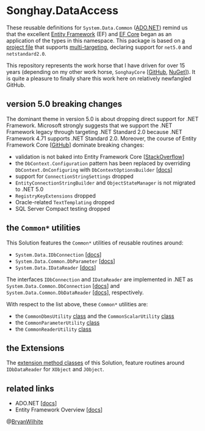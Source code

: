 # Songhay.DataAccess

These reusable definitions for `System.Data.Common` ([ADO.NET](https://en.wikipedia.org/wiki/ADO.NET)) remind us that the excellent [Entity Framework](https://github.com/aspnet/EntityFramework6) (EF) and [EF Core](https://github.com/aspnet/EntityFrameworkCore) began as an application of the types in this namespace. This package is based on [a project file](https://github.com/BryanWilhite/Songhay.DataAccess/blob/master/Songhay.DataAccess/Songhay.DataAccess.csproj) that supports [multi-targeting](http://gigi.nullneuron.net/gigilabs/multi-targeting-net-standard-class-libraries/), declaring support for `net5.0` and `netstandard2.0`.

This repository represents the work horse that I have driven for over 15 years (depending on my other work horse, `SonghayCore` [[GitHub](https://github.com/BryanWilhite/SonghayCore), [NuGet](https://www.nuget.org/packages/SonghayCore/)]). It is quite a pleasure to finally share this work here on relatively newfangled GitHub.

## version 5.0 breaking changes

The dominant theme in version 5.0 is about dropping direct support for .NET Framework. Microsoft strongly suggests that we support the .NET Framework legacy through targeting .NET Standard 2.0 because .NET Framework 4.71 supports .NET Standard 2.0. Moreover, the course of Entity Framework Core [[GitHub](https://github.com/dotnet/efcore)] dominate breaking changes:

- validation is not baked into Entity Framework Core [[StackOverflow](https://stackoverflow.com/a/43427057/22944)]
- the `DbContext.Configuration` pattern has been replaced by overriding `DbContext.OnConfiguring` with `DbContextOptionsBuilder` [[docs](https://docs.microsoft.com/en-us/dotnet/api/microsoft.entityframeworkcore.dbcontextoptionsbuilder?view=efcore-5.0)]
- support for `ConnectionStringSettings` dropped
- `EntityConnectionStringBuilder` and `ObjectStateManager` is not migrated to .NET 5.0
- `RegistryKeyExtensions` dropped
- Oracle-related `TextTemplating` dropped
- SQL Server Compact testing dropped

## the `Common*` utilities

This Solution features the `Common*` utilities of reusable routines around:

- `System.Data.IDbConnection` [[docs](https://docs.microsoft.com/en-us/dotnet/api/system.data.IDbConnection?view=netcore-2.0)]
- `System.Data.Common.DbParameter` [[docs](https://docs.microsoft.com/en-us/dotnet/api/system.data.common.dbparameter?view=netcore-2.0)]
- `System.Data.IDataReader` [[docs](https://docs.microsoft.com/en-us/dotnet/api/system.data.IDataReader?view=netcore-2.0)]

The interfaces `IDbConnection` and `IDataReader` are implemented in .NET as `System.Data.Common.DbConnection` [[docs](https://docs.microsoft.com/en-us/dotnet/api/system.data.common.dbconnection?view=netcore-2.0)] and `System.Data.Common.DbDataReader` [[docs](https://docs.microsoft.com/en-us/dotnet/api/system.data.common.dbdatareader?view=netcore-2.0)], respectively.

With respect to the list above, these `Common*` utilities are:

- the `CommonDbmsUtility` [class](https://github.com/BryanWilhite/Songhay.DataAccess/blob/master/Songhay.DataAccess/CommonDbmsUtility.cs) and the `CommonScalarUtility` [class](https://github.com/BryanWilhite/Songhay.DataAccess/blob/master/Songhay.DataAccess/CommonScalarUtility.cs)
- the `CommonParameterUtility` [class](https://github.com/BryanWilhite/Songhay.DataAccess/blob/master/Songhay.DataAccess/CommonParameterUtility.cs)
- the `CommonReaderUtility` [class](https://github.com/BryanWilhite/Songhay.DataAccess/blob/master/Songhay.DataAccess/CommonReaderUtility.cs)

## the Extensions

The [extension method classes](https://github.com/BryanWilhite/Songhay.DataAccess/tree/master/Songhay.DataAccess/Extensions) of this Solution, feature routines around `IDbDataReader` for `XObject` and `JObject`.

## related links

- ADO.NET [[docs](https://docs.microsoft.com/en-us/dotnet/framework/data/adonet/)]
- Entity Framework Overview [[docs](https://docs.microsoft.com/en-us/dotnet/framework/data/adonet/ef/overview)]

@[BryanWilhite](https://twitter.com/bryanwilhite)

